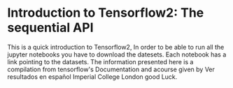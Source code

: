 # Introduction to Tensorflow2: The sequential API
This is a quick introduction to Tensorflow2, In order to be able to run all the jupyter notebooks you have to download the datesets. Each notebook has a link pointing to the datasets. The information presented here is a compilation from tensorflow's Documentation and acourse given by Ver resultados en español Imperial College London good Luck.
